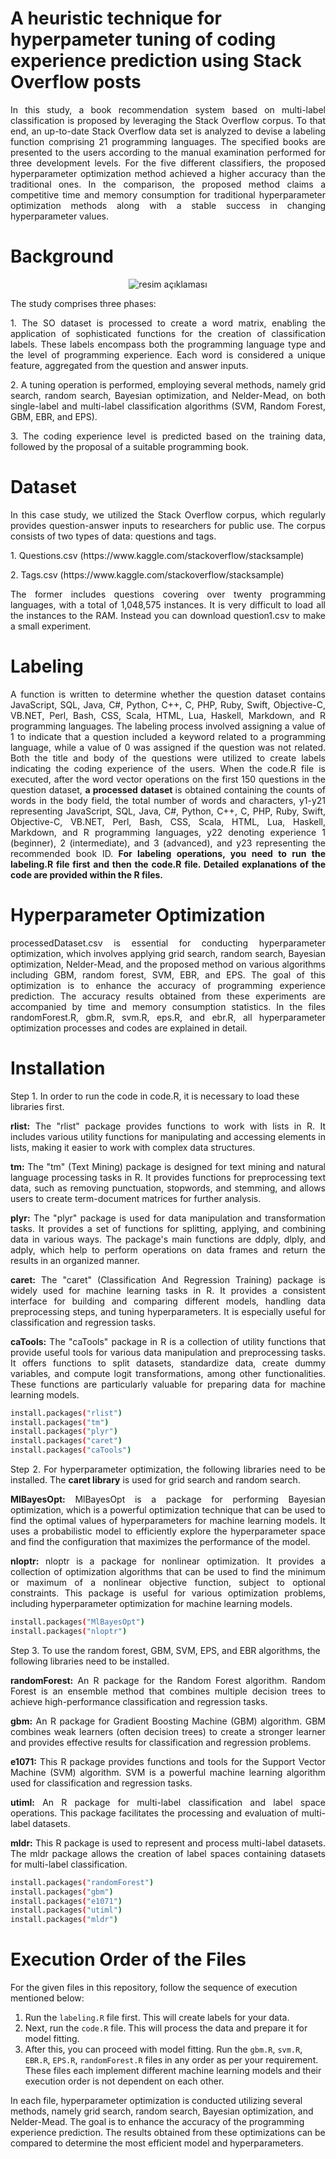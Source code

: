 # A heuristic technique for hyperpameter tuning of coding experience prediction using Stack Overflow posts
<p align="justify">In this study, a book recommendation system based on multi-label classification is proposed by leveraging the Stack Overflow corpus. To that end, an up-to-date Stack Overflow data set is analyzed to devise a labeling function comprising 21 programming languages. The specified books are presented to the users according to the manual examination performed for three development levels. For the five different classifiers, the proposed hyperparameter optimization method achieved a higher accuracy than the traditional ones. In the comparison, the proposed method claims a competitive time and memory consumption for traditional hyperparameter optimization methods along with a stable success in changing hyperparameter values.</p>

# Background
<p align="center">
  <img src="https://github.com/fatmaaltinsoy/a-heuristic-technique-for-hyperpameter-tuning/blob/main/background.png" alt="resim açıklaması">
</p>
The study comprises three phases:
<p align="justify"> 1. The SO dataset is processed to create a word matrix, enabling the application of sophisticated functions for the creation of classification labels. These labels encompass both the programming language type and the level of programming experience. Each word is considered a unique feature, aggregated from the question and answer inputs.</p>
<p align="justify"> 2. A tuning operation is performed, employing several methods, namely grid search, random search, Bayesian optimization, and Nelder-Mead, on both single-label and multi-label classification algorithms (SVM, Random Forest, GBM, EBR, and EPS).</p>
<p align="justify"> 3. The coding experience level is predicted based on the training data, followed by the proposal of a suitable programming book.</p>

# Dataset
<p align="justify"> In this case study, we utilized the Stack Overflow corpus, which regularly provides question-answer inputs to researchers for public use. The corpus consists of two types of data: questions and tags.</p>
<p align="justify"> 1. Questions.csv (https://www.kaggle.com/stackoverflow/stacksample) </p>
<p align="justify"> 2. Tags.csv (https://www.kaggle.com/stackoverflow/stacksample) </p>
<p align="justify"> The former includes questions covering over twenty programming languages, with a total of 1,048,575 instances. It is very difficult to load all the instances to the RAM. Instead you can download question1.csv to make a small experiment.</p>

# Labeling
<p align="justify"> A function is written to determine whether the question dataset contains JavaScript, SQL, Java, C#, Python, C++, C, PHP, Ruby, Swift, Objective-C, VB.NET, Perl, Bash, CSS, Scala, HTML, Lua, Haskell, Markdown, and R programming languages. The labeling process involved assigning a value of 1 to indicate that a question included a keyword related to a programming language, while a value of 0 was assigned if the question was not related. Both the title and body of the questions were utilized to create labels indicating the coding experience of the users. When the code.R file is executed, after the word vector operations on the first 150 questions in the question dataset, <b>a processed dataset </b> is obtained containing the counts of words in the body field, the total number of words and characters, y1-y21 representing JavaScript, SQL, Java, C#, Python, C++, C, PHP, Ruby, Swift, Objective-C, VB.NET, Perl, Bash, CSS, Scala, HTML, Lua, Haskell, Markdown, and R programming languages, y22 denoting experience 1 (beginner), 2 (intermediate), and 3 (advanced), and y23 representing the recommended book ID.<b> For labeling operations, you need to run the labeling.R file first and then the code.R file. Detailed explanations of the code are provided within the R files.</b></p>

# Hyperparameter Optimization
<p align="justify"> processedDataset.csv is essential for conducting hyperparameter optimization, which involves applying grid search, random search, Bayesian optimization, Nelder-Mead, and the proposed method on various algorithms including GBM, random forest, SVM, EBR, and EPS. The goal of this optimization is to enhance the accuracy of programming experience prediction. The accuracy results obtained from these experiments are accompanied by time and memory consumption statistics. In the files randomForest.R, gbm.R, svm.R, eps.R, and ebr.R, all hyperparameter optimization processes and codes are explained in detail.</p>

# Installation
Step 1. In order to run the code in code.R, it is necessary to load these libraries first.

<p align="justify"><b>rlist:</b> The "rlist" package provides functions to work with lists in R. It includes various utility functions for manipulating and accessing elements in lists, making it easier to work with complex data structures.</p>

<p align="justify"><b>tm:</b> The "tm" (Text Mining) package is designed for text mining and natural language processing tasks in R. It provides functions for preprocessing text data, such as removing punctuation, stopwords, and stemming, and allows users to create term-document matrices for further analysis.</p>

<p align="justify"><b>plyr:</b> The "plyr" package is used for data manipulation and transformation tasks. It provides a set of functions for splitting, applying, and combining data in various ways. The package's main functions are ddply, dlply, and adply, which help to perform operations on data frames and return the results in an organized manner.</p>

<p align="justify"><b>caret:</b> The "caret" (Classification And Regression Training) package is widely used for machine learning tasks in R. It provides a consistent interface for building and comparing different models, handling data preprocessing steps, and tuning hyperparameters. It is especially useful for classification and regression tasks.</p>

<p align="justify"><b>caTools:</b> The "caTools" package in R is a collection of utility functions that provide useful tools for various data manipulation and preprocessing tasks. It offers functions to split datasets, standardize data, create dummy variables, and compute logit transformations, among other functionalities. These functions are particularly valuable for preparing data for machine learning models.</p>

```sh
install.packages("rlist")
install.packages("tm")
install.packages("plyr")
install.packages("caret")
install.packages("caTools")
```
<p align="justify"> Step 2. For hyperparameter optimization, the following libraries need to be installed. The <b>caret library</b> is used for grid search and random search.</p>

<p align="justify"><b>MlBayesOpt:</b> MlBayesOpt is a package for performing Bayesian optimization, which is a powerful optimization technique that can be used to find the optimal values of hyperparameters for machine learning models. It uses a probabilistic model to efficiently explore the hyperparameter space and find the configuration that maximizes the performance of the model.

<p align="justify"><b>nloptr:</b> nloptr is a package for nonlinear optimization. It provides a collection of optimization algorithms that can be used to find the minimum or maximum of a nonlinear objective function, subject to optional constraints. This package is useful for various optimization problems, including hyperparameter optimization for machine learning models.

```sh
install.packages("MlBayesOpt")
install.packages("nloptr")
```
Step 3. To use the random forest, GBM, SVM, EPS, and EBR algorithms, the following libraries need to be installed.

<p align="justify"><b>randomForest:</b> An R package for the Random Forest algorithm. Random Forest is an ensemble method that combines multiple decision trees to achieve high-performance classification and regression tasks.

<p align="justify"><b>gbm:</b> An R package for Gradient Boosting Machine (GBM) algorithm. GBM combines weak learners (often decision trees) to create a stronger learner and provides effective results for classification and regression problems.

<p align="justify"><b>e1071:</b> This R package provides functions and tools for the Support Vector Machine (SVM) algorithm. SVM is a powerful machine learning algorithm used for classification and regression tasks.

<p align="justify"><b>utiml:</b> An R package for multi-label classification and label space operations. This package facilitates the processing and evaluation of multi-label datasets.

<p align="justify"><b>mldr:</b> This R package is used to represent and process multi-label datasets. The mldr package allows the creation of label spaces containing datasets for multi-label classification.

```sh
install.packages("randomForest")
install.packages("gbm")
install.packages("e1071")
install.packages("utiml")
install.packages("mldr")
```
# Execution Order of the Files
For the given files in this repository, follow the sequence of execution mentioned below:
1. Run the `labeling.R` file first. This will create labels for your data.
2. Next, run the `code.R` file. This will process the data and prepare it for model fitting.
3. After this, you can proceed with model fitting. Run the `gbm.R`, `svm.R`, `EBR.R`, `EPS.R`, `randomForest.R` files in any order as per your requirement. These files each implement different machine learning models and their execution order is not dependent on each other.

In each file, hyperparameter optimization is conducted utilizing several methods, namely grid search, random search, Bayesian optimization, and Nelder-Mead. The goal is to enhance the accuracy of the programming experience prediction. The results obtained from these optimizations can be compared to determine the most efficient model and hyperparameters.
